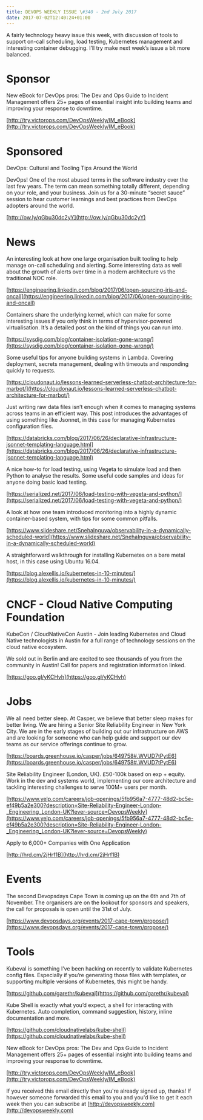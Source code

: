 ```yaml
---
title: DEVOPS WEEKLY ISSUE \#340 - 2nd July 2017 
date: 2017-07-02T12:40:24+01:00
---
```


A fairly technology heavy issue this week, with discussion of tools to support on-call scheduling, load testing, Kubernetes management and interesting container debugging. I’ll try make next week’s issue a bit more balanced.


Sponsor
======

New eBook for DevOps pros: The Dev and Ops Guide to Incident Management offers 25+ pages of essential insight into building teams and improving your response to downtime.

[http://try.victorops.com/DevOpsWeekly/IM_eBook](http://try.victorops.com/DevOpsWeekly/IM_eBook)


Sponsored
========

DevOps: Cultural and Tooling Tips Around the World

DevOps! One of the most abused terms in the software industry over the last few years. The term can mean something totally different, depending on your role, and your business. Join us for a 30-minute “secret sauce” session to hear customer learnings and best practices from DevOps adopters around the world.

[http://ow.ly/qGbu30dc2yY](http://ow.ly/qGbu30dc2yY)


News
====

An interesting look at how one large organisation built tooling to help manage on-call scheduling and alerting. Some interesting data as well about the growth of alerts over time in a modern architecture vs the traditional NOC role.

[https://engineering.linkedin.com/blog/2017/06/open-sourcing-iris-and-oncall](https://engineering.linkedin.com/blog/2017/06/open-sourcing-iris-and-oncall)


Containers share the underlying kernel, which can make for some interesting issues if you only think in terms of hypervisor-powered virtualisation. It’s a detailed post on the kind of things you can run into.

[https://sysdig.com/blog/container-isolation-gone-wrong/](https://sysdig.com/blog/container-isolation-gone-wrong/)


Some useful tips for anyone building systems in Lambda. Covering deployment, secrets management, dealing with timeouts and responding quickly to requests.

[https://cloudonaut.io/lessons-learned-serverless-chatbot-architecture-for-marbot/](https://cloudonaut.io/lessons-learned-serverless-chatbot-architecture-for-marbot/)


Just writing raw data files isn’t enough when it comes to managing systems across teams in an efficient way. This post introduces the advantages of using something like Jsonnet, in this case for managing Kubernetes configuration files.

[https://databricks.com/blog/2017/06/26/declarative-infrastructure-jsonnet-templating-language.html](https://databricks.com/blog/2017/06/26/declarative-infrastructure-jsonnet-templating-language.html)


A nice how-to for load testing, using Vegeta to simulate load and then Python to analyse the results. Some useful code samples and ideas for anyone doing basic load testing.

[https://serialized.net/2017/06/load-testing-with-vegeta-and-python/](https://serialized.net/2017/06/load-testing-with-vegeta-and-python/)


A look at how one team introduced monitoring into a highly dynamic container-based system, with tips for some common pitfalls.

[https://www.slideshare.net/SnehaInguva/observability-in-a-dynamically-scheduled-world](https://www.slideshare.net/SnehaInguva/observability-in-a-dynamically-scheduled-world)


A straightforward walkthrough for installing Kubernetes on a bare metal host, in this case using Ubuntu 16.04.

[https://blog.alexellis.io/kubernetes-in-10-minutes/](https://blog.alexellis.io/kubernetes-in-10-minutes/)


CNCF - Cloud Native Computing Foundation
====

KubeCon / CloudNativeCon Austin - Join leading Kubernetes and Cloud Native technologists in Austin for a full range of technology sessions on the cloud native ecosystem.

We sold out in Berlin and are excited to see thousands of you from the community in Austin! Call for papers and registration information linked.

[https://goo.gl/yKCHvh](https://goo.gl/yKCHvh)


Jobs
====

We all need better sleep. At Casper, we believe that better sleep makes for better living. We are hiring a Senior Site Reliability Engineer in New York City.  We are in the early stages of building out our infrastructure on AWS and are looking for someone who can help guide and support our dev teams as our service offerings continue to grow.

[https://boards.greenhouse.io/casper/jobs/649758#.WVUD7tPytE6](https://boards.greenhouse.io/casper/jobs/649758#.WVUD7tPytE6)


Site Reliability Engineer (London, UK). £50-100k based on exp + equity. Work in the dev and systems world, implementing our core architecture and tackling interesting challenges to serve 100M+ users per month.

[https://www.yelp.com/careers/job-openings/5fb956a7-4777-48d2-bc5e-ef49b5a2e300?description=Site-Reliability-Engineer-London-_Engineering_London-UK?lever-source=DevopsWeekly](https://www.yelp.com/careers/job-openings/5fb956a7-4777-48d2-bc5e-ef49b5a2e300?description=Site-Reliability-Engineer-London-_Engineering_London-UK?lever-source=DevopsWeekly)


Apply to 6,000+ Companies with One Application

[http://hrd.cm/2jHrf1B](http://hrd.cm/2jHrf1B)


Events
======

The second Devopsdays Cape Town is coming up on the 6th and 7th of November. The organisers are on the lookout for sponsors and speakers, the call for proposals is open until the 31st of July.

[https://www.devopsdays.org/events/2017-cape-town/propose/](https://www.devopsdays.org/events/2017-cape-town/propose/)


Tools
=====

Kubeval is something I’ve been hacking on recently to validate Kubernetes config files. Especially if you’re generating those files with templates, or supporting multiple versions of Kubernetes, this might be handy.

[https://github.com/garethr/kubeval](https://github.com/garethr/kubeval)


Kube Shell is exactly what you’d expect, a shell for interacting with Kubernetes. Auto completion, command suggestion, history, inline documentation and more.

[https://github.com/cloudnativelabs/kube-shell](https://github.com/cloudnativelabs/kube-shell)



New eBook for DevOps pros: The Dev and Ops Guide to Incident Management offers 25+ pages of essential insight into building teams and improving your response to downtime.

[http://try.victorops.com/DevOpsWeekly/IM_eBook](http://try.victorops.com/DevOpsWeekly/IM_eBook)



If you received this email directly then you're already signed up, thanks! If however someone forwarded this email to you and you'd like to get it each week then you can subscribe at [http://devopsweekly.com](http://devopsweekly.com)

